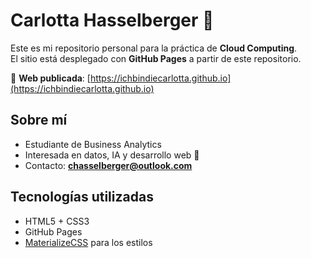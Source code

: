 # Carlotta Hasselberger 🌸

Este es mi repositorio personal para la práctica de **Cloud Computing**.  
El sitio está desplegado con **GitHub Pages** a partir de este repositorio.

🔗 **Web publicada**: [https://ichbindiecarlotta.github.io](https://ichbindiecarlotta.github.io)

## Sobre mí
- Estudiante de Business Analytics
- Interesada en datos, IA y desarrollo web 🚀
- Contacto: **chasselberger@outlook.com**

## Tecnologías utilizadas
- HTML5 + CSS3
- GitHub Pages
- [MaterializeCSS](https://materializecss.com/) para los estilos
